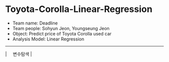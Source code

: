 # Toyota-Corolla-Linear-Regression

* Team name: Deadline
* Team people: Sohyun Jeon, Youngseung Jeon
* Object: Predict price of Toyota Corolla used car
* Analysis Model: Linear Regression


--------------------------------
|            변수탐색             |
